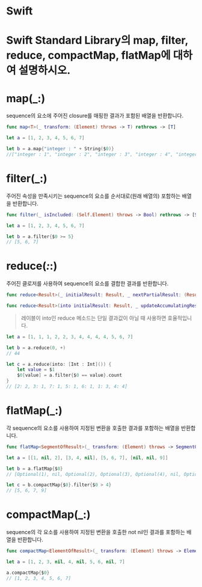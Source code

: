 # Swift

# Swift Standard Library의 map, filter, reduce, compactMap, flatMap에 대하여 설명하시오.

# map(_:)

sequence의 요소에 주어진 closure를 매핑한 결과가 포함된 배열을 반환합니다.

```swift
func map<T>(_ transform: (Element) throws -> T) rethrows -> [T]
```

``` swift
let a = [1, 2, 3, 4, 5, 6, 7]

let b = a.map{"integer : " + String($0)}
//["integer : 1", "integer : 2", "integer : 3", "integer : 4", "integer : 5", "integer : 6", "integer : 7"]
```



# filter(_:)

주어진 속성을 만족시키는 sequence의 요소를 순서대로(원래 배열의) 포함하는 배열을 반환합니다.

```swift
func filter(_ isIncluded: (Self.Element) throws -> Bool) rethrows -> [Self.Element]
```

``` swift
let a = [1, 2, 3, 4, 5, 6, 7]

let b = a.filter{$0 >= 5}
// [5, 6, 7]
```

# reduce(_:_:)

주어진 클로저를 사용하여 sequence의 요소를 결합한 결과를 반환합니다.

```swift
func reduce<Result>(_ initialResult: Result, _ nextPartialResult: (Result, Element) throws -> Result) rethrows -> Result
```

```swift
func reduce<Result>(into initialResult: Result, _ updateAccumulatingResult: (inout Result, Element) throws -> ()) rethrows -> Result
```

> 레이블이 into인 reduce 메소드는 단일 결과값이 아닐 때 사용하면 효율적입니다.

```swift
let a = [1, 1, 1, 2, 2, 3, 4, 4, 4, 4, 5, 6, 7]

let b = a.reduce(0, +)
// 44

let c = a.reduce(into: [Int : Int]()) {
    let value = $1
    $0[value] = a.filter{$0 == value}.count
}
// [2: 2, 3: 1, 7: 1, 5: 1, 6: 1, 1: 3, 4: 4]
```

# flatMap(_:)

각 sequence의 요소를 사용하여 지정된 변환을 호출한 결과를 포함하는 배열을 반환합니다.

```swift
func flatMap<SegmentOfResult>(_ transform: (Element) throws -> SegmentOfResult) rethrows -> [SegmentOfResult.Element] where SegmentOfResult : Sequence
```

``` swift
let a = [[1, nil, 2], [3, 4, nil], [5, 6, 7], [nil, nil, 9]]

let b = a.flatMap{$0}
// [Optional(1), nil, Optional(2), Optional(3), Optional(4), nil, Optional(5), Optional(6), Optional(7), nil, nil, Optional(9)]

let c = b.compactMap{$0}.filter{$0 > 4}
// [5, 6, 7, 9]
```

# compactMap(_:)

sequence의 각 요소를 사용하여 지정된 변환을 호출한 not nil인 결과를 포함하는 배열을 반환합니다.

```swift
func compactMap<ElementOfResult>(_ transform: (Element) throws -> ElementOfResult?) rethrows -> [ElementOfResult]
```

```swift
let a = [1, 2, 3, nil, 4, nil, 5, 6, nil, 7]

a.compactMap{$0}
// [1, 2, 3, 4, 5, 6, 7]
```

